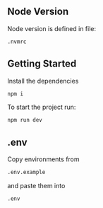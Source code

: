 ## Node Version

Node version is defined in file:
```bash
.nvmrc
```

## Getting Started
Install the dependencies

```bash
npm i
```

To start the project run:
```bash
npm run dev
```


## .env

Copy environments from 
```bash
.env.example
```

and paste them into 

```bash
.env
```

